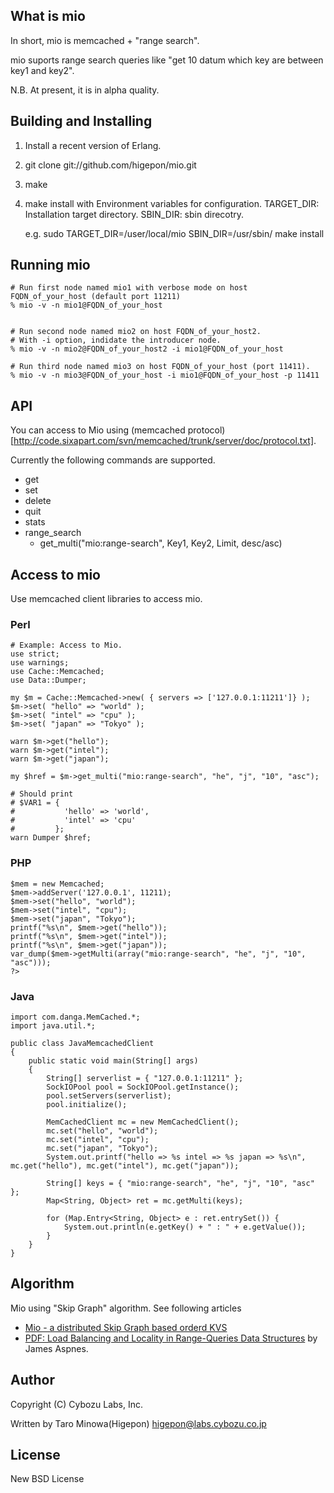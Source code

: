 ## What is mio
In short, mio is memcached + "range search".

mio suports range search queries like "get 10 datum which key are between key1 and key2".

N.B.
At present, it is in alpha quality.

## Building and Installing 
  1. Install a recent version of Erlang.
  2. git clone git://github.com/higepon/mio.git

  3. make
  4. make install with Environment variables for configuration.
     TARGET_DIR: Installation target directory.
     SBIN_DIR: sbin direcotry.

     e.g.
       sudo TARGET_DIR=/user/local/mio SBIN_DIR=/usr/sbin/ make install

## Running mio

    # Run first node named mio1 with verbose mode on host FQDN_of_your_host (default port 11211)
    % mio -v -n mio1@FQDN_of_your_host


    # Run second node named mio2 on host FQDN_of_your_host2.
    # With -i option, indidate the introducer node.
    % mio -v -n mio2@FQDN_of_your_host2 -i mio1@FQDN_of_your_host

    # Run third node named mio3 on host FQDN_of_your_host (port 11411).
    % mio -v -n mio3@FQDN_of_your_host -i mio1@FQDN_of_your_host -p 11411


## API
You can access to Mio using (memcached protocol)[http://code.sixapart.com/svn/memcached/trunk/server/doc/protocol.txt].

Currently the following commands are supported.
 * get
 * set
 * delete
 * quit
 * stats
 * range_search
   * get_multi("mio:range-search", Key1, Key2, Limit, desc/asc)


## Access to mio
Use memcached client libraries to access mio.
   
### Perl
    # Example: Access to Mio.
    use strict;
    use warnings;
    use Cache::Memcached;
    use Data::Dumper;

    my $m = Cache::Memcached->new( { servers => ['127.0.0.1:11211']} );
    $m->set( "hello" => "world" );
    $m->set( "intel" => "cpu" );
    $m->set( "japan" => "Tokyo" );

    warn $m->get("hello");
    warn $m->get("intel");
    warn $m->get("japan");

    my $href = $m->get_multi("mio:range-search", "he", "j", "10", "asc");

    # Should print
    # $VAR1 = {
    #           'hello' => 'world',
    #           'intel' => 'cpu'
    #         };
    warn Dumper $href;


### PHP
    
    $mem = new Memcached;
    $mem->addServer('127.0.0.1', 11211);
    $mem->set("hello", "world");
    $mem->set("intel", "cpu");
    $mem->set("japan", "Tokyo");
    printf("%s\n", $mem->get("hello"));
    printf("%s\n", $mem->get("intel"));
    printf("%s\n", $mem->get("japan"));
    var_dump($mem->getMulti(array("mio:range-search", "he", "j", "10", "asc")));
    ?>

### Java
    import com.danga.MemCached.*;
    import java.util.*;

    public class JavaMemcachedClient
    {
        public static void main(String[] args)
        {
            String[] serverlist = { "127.0.0.1:11211" };
            SockIOPool pool = SockIOPool.getInstance();
            pool.setServers(serverlist);
            pool.initialize();

            MemCachedClient mc = new MemCachedClient();
            mc.set("hello", "world");
            mc.set("intel", "cpu");
            mc.set("japan", "Tokyo");
            System.out.printf("hello => %s intel => %s japan => %s\n", mc.get("hello"), mc.get("intel"), mc.get("japan"));

            String[] keys = { "mio:range-search", "he", "j", "10", "asc" };
            Map<String, Object> ret = mc.getMulti(keys);

            for (Map.Entry<String, Object> e : ret.entrySet()) {
                System.out.println(e.getKey() + " : " + e.getValue());
            }
        }
    }



## Algorithm
Mio using "Skip Graph" algorithm.
See following articles

 * [Mio - a distributed Skip Graph based orderd KVS](http://www.slideshare.net/higepon/mio-a-distributed-skip-graph-based-orderd-kvs)
 * [PDF: Load Balancing and Locality in Range-Queries Data Structures](http://www.cs.yale.edu/~aspnes/podc04-load-balancing.pdf) by James Aspnes.


## Author
Copyright (C) Cybozu Labs, Inc.

Written by Taro Minowa(Higepon) <higepon@labs.cybozu.co.jp>

## License
New BSD License
